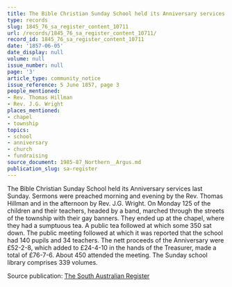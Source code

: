 ```yaml
---
title: The Bible Christian Sunday School held its Anniversary services
type: records
slug: 1845_76_sa_register_content_10711
url: /records/1845_76_sa_register_content_10711/
record_id: 1845_76_sa_register_content_10711
date: '1857-06-05'
date_display: null
volume: null
issue_number: null
page: '3'
article_type: community_notice
issue_reference: 5 June 1857, page 3
people_mentioned:
- Rev. Thomas Hillman
- Rev. J.G. Wright
places_mentioned:
- chapel
- township
topics:
- school
- anniversary
- church
- fundraising
source_document: 1985-87_Northern__Argus.md
publication_slug: sa-register
---
```


The Bible Christian Sunday School held its Anniversary services last Sunday.  Sermons were preached morning and evening by the Rev. Thomas Hillman and in the afternoon by Rev. J.G. Wright.  On Monday 125 of the children and their teachers, headed by a band, marched through the streets of the township with their gay banners.  They ended up at the chapel, where they had a sumptuous tea.  A public tea followed at which some 350 sat down.  The public meeting followed at which it was reported that the school had 140 pupils and 34 teachers.  The nett proceeds of the Anniversary were £52-2-8, which added to £24-4-10 in the hands of the Treasurer, made a total of £76-7-6. About 450 attended the meeting.  The Sunday school library comprises 339 volumes.

Source publication: [The South Australian Register](/publications/sa-register/)

